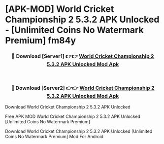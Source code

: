 # [APK-MOD] World Cricket Championship 2 5.3.2 APK Unlocked - [Unlimited Coins No Watermark Premium] fm84y



<div align="center">
<h3>🔴 Download [Server1] 👉👉 <a href="https://momento.my/?title=World_Cricket_Championship_2_5.3.2_APK_Unlocked">World Cricket Championship 2 5.3.2 APK Unlocked Mod Apk</a></h3><br>

<h3>🔴 Download [Server2] 👉👉 <a href="https://momento.my/?title=World_Cricket_Championship_2_5.3.2_APK_Unlocked">World Cricket Championship 2 5.3.2 APK Unlocked Mod Apk</a></h3>
</div>



Download World Cricket Championship 2 5.3.2 APK Unlocked 

Free APK MOD World Cricket Championship 2 5.3.2 APK Unlocked [Unlimited Coins No Watermark Premium]

Download World Cricket Championship 2 5.3.2 APK Unlocked [Unlimited Coins No Watermark Premium] Mod For Android
